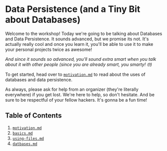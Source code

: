 # Data Persistence (and a Tiny Bit about Databases)

Welcome to the workshop! Today we're going to be talking about Databases and Data Persistence. It sounds advanced, but we promise its not. It's actually really cool and once you learn it, you'll be able to use it to make your personal projects twice as awesome!

*And since it sounds so advanced, you'll sound extra smart when you talk about it with other people (since you are already smart, you smarty! 🤓)*

To get started, head over to [`motivation.md`](./motivation.md) to read about the uses of databases and data persistence.

As always, please ask for help from an organizer (they're literally everywhere) if you get lost. We're here to help, so don't hesitate. And be sure to be respectful of your fellow hackers. It's gonna be a fun time!

## Table of Contents
1. [`motivation.md`](./motivation.md)
2. [`basics.md`](./basics.md)
3. [`using-files.md`](./using-files.md)
4. [`datbases.md`](./datbases.md)
